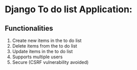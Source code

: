 # Django To do list Application:
<h2>Functionalities</h2>
<ol>
  <li>Create new items in the to do list</li>
  <li>Delete items from the to do list</li>
  <li>Update items in the to do list</li>
  <li>Supports multiple users</li>
  <li>Secure (CSRF vulnerability avoided)</li>
</ol>
